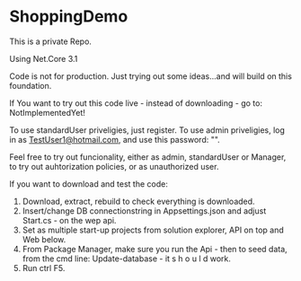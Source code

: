 # ShoppingDemo

This is a private Repo. 

Using Net.Core 3.1

Code is not for production. 
Just trying out some ideas...and will build on this foundation.

If You want to try out this code live - instead of downloading - go to: NotImplementedYet!

To use standardUser priveligies, just register. 
To use admin priveligies, log in as TestUser1@hotmail.com, and use this password: "".

Feel free to try out funcionality, either as admin, standardUser or Manager, to try out auhtorization policies, or as unauthorized user.

If you want to download and test the code:

1. Download, extract, rebuild to check everything is downloaded.
2. Insert/change DB connectionstring in Appsettings.json and adjust Start.cs - on the wep api.
3. Set as multiple start-up projects from solution explorer, API on top and Web below.
4. From Package Manager, make sure you run the Api - then to seed data, from the cmd line: Update-database  - it s h o u l d work.
5. Run ctrl F5.
